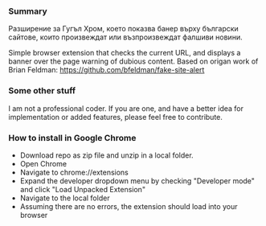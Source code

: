 ### Summary

Разширение за Гугъл Хром, което показва банер върху български сайтове, които произвеждат или възпроизвеждат фалшиви новини.

Simple browser extension that checks the current URL, and displays a banner over the page warning of dubious content.
Based on origan work of Brian Feldman: https://github.com/bfeldman/fake-site-alert

### Some other stuff

I am not a professional coder.
If you are one, and have a better idea for implementation or added features, please feel free to contribute.

### How to install in Google Chrome

 - Download repo as zip file and unzip in a local folder.
 - Open Chrome
 - Navigate to chrome://extensions
 - Expand the developer dropdown menu by checking "Developer mode" and click "Load Unpacked Extension"
 - Navigate to the local folder
 - Assuming there are no errors, the extension should load into your browser

